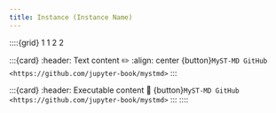 ```yaml
---
title: Instance (Instance Name)
---
```


::::{grid} 1 1 2 2

:::{card}
:header: Text content ✏️
:align: center
{button}`MyST-MD GitHub <https://github.com/jupyter-book/mystmd>`
:::


:::{card}
:header: Executable content 🔁
{button}`MyST-MD GitHub <https://github.com/jupyter-book/mystmd>`
:::
::::
